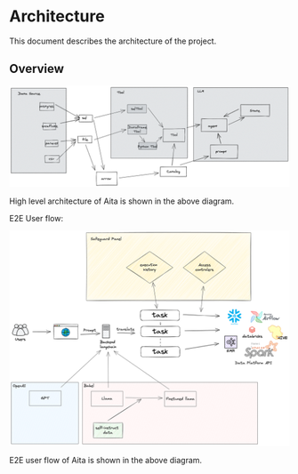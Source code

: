 # Architecture

This document describes the architecture of the project.

## Overview

![img_1.png](img_1.png)

High level architecture of Aita is shown in the above diagram.


E2E User flow:

![img.png](img.png)

E2E user flow of Aita is shown in the above diagram.